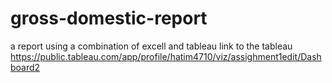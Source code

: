 # gross-domestic-report
a report using a combination of excell and tableau
link to the tableau
https://public.tableau.com/app/profile/hatim4710/viz/assighment1edit/Dashboard2
